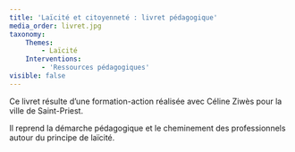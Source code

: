 ```yaml
---
title: 'Laïcité et citoyenneté : livret pédagogique'
media_order: livret.jpg
taxonomy:
    Themes:
        - Laïcité
    Interventions:
        - 'Ressources pédagogiques'
visible: false
---
```


Ce livret résulte d’une formation-action réalisée avec Céline Ziwès pour la ville de Saint-Priest.


Il reprend la démarche pédagogique et le cheminement des professionnels autour du principe de laïcité.


